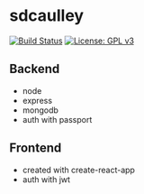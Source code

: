 # sdcaulley

[![Build Status](https://travis-ci.com/sdcaulley/sdcaulley.svg?branch=master)](https://travis-ci.com/sdcaulley/sdcaulley)
[![License: GPL v3](https://img.shields.io/badge/License-GPLv3-blue.svg)](https://www.gnu.org/licenses/gpl-3.0)

## Backend
- node
- express
- mongodb
- auth with passport

## Frontend
- created with create-react-app
- auth with jwt
